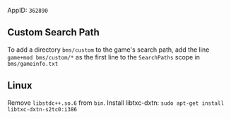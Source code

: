 AppID: `362890`

Custom Search Path
------------------

To add a directory `bms/custom` to the game's search path, add the line `game+mod bms/custom/*`
as the first line to the `SearchPaths` scope in `bms/gameinfo.txt`

Linux
-----

Remove `libstdc++.so.6` from `bin`.
Install libtxc-dxtn: `sudo apt-get install libtxc-dxtn-s2tc0:i386`

